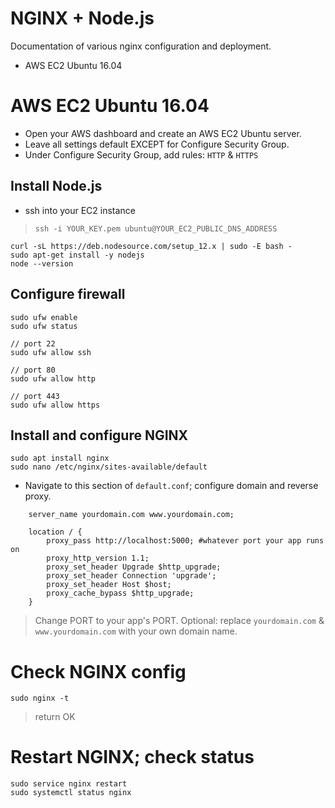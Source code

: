 # NGINX + Node.js
Documentation of various nginx configuration and deployment.
- AWS EC2 Ubuntu 16.04

# AWS EC2 Ubuntu 16.04
- Open your AWS dashboard and create an AWS EC2 Ubuntu server.
- Leave all settings default EXCEPT for Configure Security Group.
- Under Configure Security Group, add rules: `HTTP` & `HTTPS`

## Install Node.js
- ssh into your EC2 instance
> `ssh -i YOUR_KEY.pem ubuntu@YOUR_EC2_PUBLIC_DNS_ADDRESS`

```
curl -sL https://deb.nodesource.com/setup_12.x | sudo -E bash -
sudo apt-get install -y nodejs
node --version
```

## Configure firewall
```
sudo ufw enable
sudo ufw status

// port 22
sudo ufw allow ssh

// port 80
sudo ufw allow http

// port 443
sudo ufw allow https
```
## Install and configure NGINX
```
sudo apt install nginx
sudo nano /etc/nginx/sites-available/default
```
- Navigate to this section of `default.conf`; configure domain and reverse proxy.
```
    server_name yourdomain.com www.yourdomain.com;

    location / {
        proxy_pass http://localhost:5000; #whatever port your app runs on
        proxy_http_version 1.1;
        proxy_set_header Upgrade $http_upgrade;
        proxy_set_header Connection 'upgrade';
        proxy_set_header Host $host;
        proxy_cache_bypass $http_upgrade;
    }
```
> Change PORT to your app's PORT. Optional: replace `yourdomain.com` & `www.yourdomain.com` with your own domain name. 

# Check NGINX config
```
sudo nginx -t
```
> return OK

# Restart NGINX; check status
```
sudo service nginx restart
sudo systemctl status nginx
```
